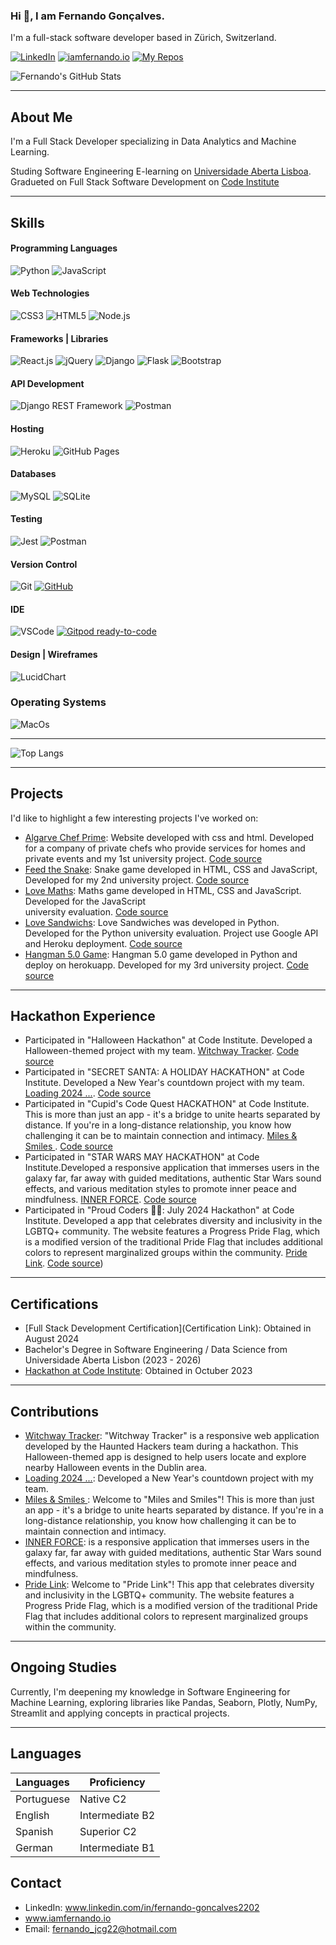 <!---
Goncalves95/Goncalves95 is a ✨ special ✨ repository because its `README.md` (this file) appears on your GitHub profile.
You can click the Preview link to take a look at your changes.
--->
### Hi 👋, I am Fernando Gonçalves.

 I'm a full-stack software developer based in Zürich, Switzerland.

[![LinkedIn](https://img.shields.io/badge/LinkedIn-0077B5?style=for-the-badge&logo=linkedin&logoColor=white)](https://www.linkedin.com/in/fernando-goncalves2202/)
[![iamfernando.io](https://img.shields.io/badge/My_Website-333?style=for-the-badge)](https://iamfernando.io)
[![My Repos](https://img.shields.io/badge/My_Repos-orange?style=for-the-badge&logo=github&logoColor=white)](https://github.com/Goncalves95?tab=repositories)

![Fernando's GitHub Stats](https://github-readme-stats.vercel.app/api?username=Goncalves95&theme=catppuccin_latte&show_icons=true)

<hr>

## About Me
I'm a Full Stack Developer specializing in Data Analytics and Machine Learning.

Studing Software Engineering E-learning on [Universidade Aberta Lisboa](https://portal.uab.pt/).
Gradueted on Full Stack Software Development on [Code Institute](https://codeinstitute.net/global/)

<hr>

## Skills
#### Programming Languages

![Python](https://img.shields.io/badge/Python%20-%23004D7A.svg?&style=for-the-badge&logo=python&logoColor=ffdf76)
![JavaScript](https://img.shields.io/badge/JavaScript%20-%23323330.svg?&style=for-the-badge&logo=JavaScript&logoColor=F7DF1E)

#### Web Technologies

![CSS3](https://img.shields.io/badge/CSS3%20-%231572B6.svg?&style=for-the-badge&logo=CSS3&logoColor=FFFFFF)
![HTML5](https://img.shields.io/badge/HTML5%20-%23E34F26.svg?&style=for-the-badge&logo=HTML5&logoColor=FFFFFF)
![Node.js](https://img.shields.io/badge/Node%20js-339933?style=for-the-badge&logo=nodedotjs&logoColor=white)

#### Frameworks | Libraries

![React.js](https://img.shields.io/badge/React.js-20232A?style=for-the-badge&logo=react&logoColor=61DAFB)
![jQuery](https://img.shields.io/badge/jQuery-0769AD?style=for-the-badge&logo=jquery&logoColor=white)
![Django](https://img.shields.io/badge/Django-092E20?style=for-the-badge&logo=django&logoColor=green)
![Flask](https://img.shields.io/badge/Flask-000000?style=for-the-badge&logo=flask&logoColor=white)
![Bootstrap](https://img.shields.io/badge/Bootstrap-563D7C?style=for-the-badge&logo=bootstrap&logoColor=white)

#### API Development

![Django REST Framework](https://img.shields.io/badge/django%20rest-ff1709?style=for-the-badge&logo=django&logoColor=white)
![Postman](https://img.shields.io/badge/Postman-FF6C37?style=for-the-badge&logo=Postman&logoColor=white)

#### Hosting

![Heroku](https://img.shields.io/badge/Heroku%20-%23430098.svg?&style=for-the-badge&logo=Heroku&logoColor=FFFFFF)
![GitHub Pages](https://img.shields.io/badge/GitHub%20Pages-222222?style=for-the-badge&logo=GitHub%20Pages&logoColor=white)

#### Databases

![MySQL](https://img.shields.io/badge/MySQL%20-%2300758F.svg?&style=for-the-badge&logo=MySQL&logoColor=FFFFFF)
![SQLite](https://img.shields.io/badge/SQLite%20-%23003B57.svg?&style=for-the-badge&logo=SQLite&logoColor=FFFFFF)

#### Testing

![Jest](https://img.shields.io/badge/Jest-C21325?style=for-the-badge&logo=jest&logoColor=white)
![Postman](https://img.shields.io/badge/Postman-FF6C37?style=for-the-badge&logo=Postman&logoColor=white)

#### Version Control

![Git](https://img.shields.io/badge/Git%20-%23302F2F.svg?&style=for-the-badge&logo=Git&logoColor=F05032)
[![GitHub](https://img.shields.io/badge/GitHub%20-%23181717.svg?&style=for-the-badge&logo=GitHub&logoColor=FFFFFF)](https://github.com/TravelTimN)

#### IDE

![VSCode](https://img.shields.io/badge/VSCode%20-%232B2B30.svg?&style=for-the-badge&logo=Visual%20Studio%20Code&logoColor=007ACC)
[![Gitpod ready-to-code](https://img.shields.io/badge/Gitpod-ready--to--code-908a85?logo=gitpod)](https://gitpod.io/#https://github.com/gitpod-io/workspace-images)

#### Design | Wireframes

![LucidChart](https://img.shields.io/badge/Lucidchart-orange?&style=for-the-badge)

### Operating Systems

![MacOs](https://img.shields.io/badge/mac%20os-000000?style=for-the-badge&logo=apple&logoColor=white)

<hr>

![Top Langs](https://github-readme-stats.vercel.app/api/top-langs/?username=goncalves95&layout=compact)

<hr>

## Projects
I'd like to highlight a few interesting projects I've worked on:
- [Algarve Chef Prime](https://goncalves95.github.io/Algarve_Chef_Prime/): Website developed with css and html. Developed for a company of private chefs who provide services for homes and private events and my 1st university project. [Code source](https://github.com/Goncalves95/Algarve_Chef_Prime)
- [Feed the Snake](https://goncalves95.github.io/snake_game/): Snake game developed in HTML, CSS and JavaScript, Developed for my 2nd university project. [Code source](https://github.com/Goncalves95/snake_game)
- [Love Maths](https://goncalves95.github.io/love-maths/): Maths game developed in HTML, CSS and JavaScript. Developed for the JavaScript  
 university evaluation. [Code source](https://github.com/Goncalves95/love-maths)
- [Love Sandwichs](love-sandwiches50-20c2d4696594.herokuapp.com/): Love Sandwiches was developed in Python. Developed for the Python university evaluation. Project use Google API and Heroku deployment. [Code source](https://github.com/Goncalves95/LoveSandwiches)
- [Hangman 5.0 Game](https://hangman50-78a96d76c638.herokuapp.com/): Hangman 5.0 game developed in Python and deploy on herokuapp. Developed for my 3rd university project. [Code source](https://github.com/Goncalves95/Hangman-5.0)

<hr>

## Hackathon Experience
- Participated in "Halloween Hackathon" at Code Institute. Developed a Halloween-themed project with my team. [Witchway Tracker](https://sasantazayoni.github.io/PhantomForge/). [Code source](https://github.com/Goncalves95/PhantomForge)
- Participated in "SECRET SANTA: A HOLIDAY HACKATHON" at Code Institute. Developed a New Year's countdown project with my team. [Loading 2024 ...](https://yoda-app-48cdcbb359cb.herokuapp.com/). [Code source](https://github.com/Goncalves95/new-years-countdown)
- Participated in "Cupid's Code Quest HACKATHON" at Code Institute. This is more than just an app - it's a bridge to unite hearts separated by distance. If you're in a long-distance relationship, you know how challenging it can be to maintain connection and intimacy. [Miles & Smiles ](https://miles-and-smiles-03ded9dd0f57.herokuapp.com/). [Code source](https://github.com/Goncalves95/the-love-bugs?tab=readme-ov-file)
- Participated in "STAR WARS MAY HACKATHON" at Code Institute.Developed a responsive application that immerses users in the galaxy far, far away with guided meditations, authentic Star Wars sound effects, and various meditation styles to promote inner peace and mindfulness. [INNER FORCE](https://nacht-falter.github.io/new-years-countdown/index.html). [Code source](https://github.com/Goncalves95/star-wars-hackathon-2024)
- Participated in "Proud Coders 🏳️‍🌈: July 2024 Hackathon" at Code Institute. Developed a app that celebrates diversity and inclusivity in the LGBTQ+ community. The website features a Progress Pride Flag, which is a modified version of the traditional Pride Flag that includes additional colors to represent marginalized groups within the community. [Pride Link](https://nacht-falter.github.io/new-years-countdown/index.html). [Code source](https://github.com/Goncalves95/rainbow_Devs))

<hr>

## Certifications
- [Full Stack Development Certification](Certification Link): Obtained in August 2024
-  Bachelor's Degree in Software Engineering / Data Science from Universidade Aberta Lisbon (2023 - 2026)
- [Hackathon at Code Institute](https://eu.badgr.com/public/assertions/DcuxCkL4TLCgbJF4cri27Q): Obtained in Octuber 2023

<hr>

## Contributions
- [Witchway Tracker](https://sasantazayoni.github.io/PhantomForge/): "Witchway Tracker" is a responsive web application developed by the Haunted Hackers team during a hackathon. This Halloween-themed app is designed to help users locate and explore nearby Halloween events in the Dublin area.
- [Loading 2024 ...](https://yoda-app-48cdcbb359cb.herokuapp.com/): Developed a New Year's countdown project with my team.
- [Miles & Smiles ](https://miles-and-smiles-03ded9dd0f57.herokuapp.com/): Welcome to "Miles and Smiles"! This is more than just an app - it's a bridge to unite hearts separated by distance. If you're in a long-distance relationship, you know how challenging it can be to maintain connection and intimacy.
- [INNER FORCE](https://nacht-falter.github.io/new-years-countdown/index.html): is a responsive application that immerses users in the galaxy far, far away with guided meditations, authentic Star Wars sound effects, and various meditation styles to promote inner peace and mindfulness.
- [Pride Link](https://nacht-falter.github.io/new-years-countdown/index.html): Welcome to "Pride Link"! This app that celebrates diversity and inclusivity in the LGBTQ+ community. The website features a Progress Pride Flag, which is a modified version of the traditional Pride Flag that includes additional colors to represent marginalized groups within the community.

<hr>

## Ongoing Studies
Currently, I'm deepening my knowledge in Software Engineering for Machine Learning, exploring libraries like Pandas, Seaborn, Plotly, NumPy, Streamlit and applying concepts in practical projects.

<hr>

## Languages

| Languages      | Proficiency      |
| -------------- | -----------------|
| Portuguese     | Native C2        |
| English         | Intermediate  B2 |
| Spanish        |  Superior C2    |
| German         |  Intermediate B1 |

## Contact
- LinkedIn: www.linkedin.com/in/fernando-goncalves2202
- www.iamfernando.io
- Email: fernando_jcg22@hotmail.com

